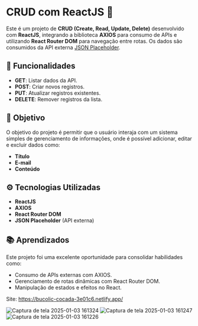 # CRUD com ReactJS 🚀

Este é um projeto de **CRUD (Create, Read, Update, Delete)** desenvolvido com **ReactJS**, integrando a biblioteca **AXIOS** para consumo de APIs e utilizando **React Router DOM** para navegação entre rotas. Os dados são consumidos da API externa [JSON Placeholder](https://jsonplaceholder.typicode.com/). 

## 🌟 Funcionalidades

- **GET**: Listar dados da API.  
- **POST**: Criar novos registros.  
- **PUT**: Atualizar registros existentes.  
- **DELETE**: Remover registros da lista.  

## 📝 Objetivo

O objetivo do projeto é permitir que o usuário interaja com um sistema simples de gerenciamento de informações, onde é possível adicionar, editar e excluir dados como:  
- **Título**  
- **E-mail**  
- **Conteúdo**

## ⚙️ Tecnologias Utilizadas

- **ReactJS**  
- **AXIOS**  
- **React Router DOM**  
- **JSON Placeholder** (API externa)

## 📚 Aprendizados

Este projeto foi uma excelente oportunidade para consolidar habilidades como:

- Consumo de APIs externas com AXIOS.
- Gerenciamento de rotas dinâmicas com React Router DOM.
- Manipulação de estados e efeitos no React.

Site: https://bucolic-cocada-3e01c6.netlify.app/

![Captura de tela 2025-01-03 161324](https://github.com/user-attachments/assets/3d307092-1a9c-4b6e-ad41-47abe3c751e6)
![Captura de tela 2025-01-03 161247](https://github.com/user-attachments/assets/c8d2f70b-284a-4ac9-a75b-cf4c8cc17f05)
![Captura de tela 2025-01-03 161226](https://github.com/user-attachments/assets/3519b550-5326-46ee-a2f0-93bec54eebfc)

